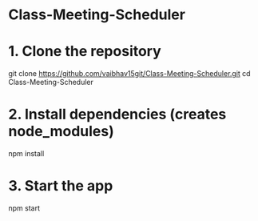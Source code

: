 # Class-Meeting-Scheduler

# 1. Clone the repository
git clone https://github.com/vaibhav15git/Class-Meeting-Scheduler.git
cd Class-Meeting-Scheduler

# 2. Install dependencies (creates node_modules)
npm install

# 3. Start the app
npm start
